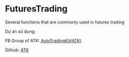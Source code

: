 # FuturesTrading

Several functions that are commonly used in futures trading


Dự án sử dụng:

FB Group of ATK: [AutoTradingKit(ATK)](https://www.facebook.com/groups/748831980507126)

Github: [ATK](https://github.com/Khanhlinhdang/AutoTradingKit)
